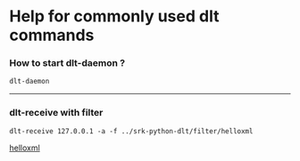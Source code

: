 # Help for commonly used dlt commands
### How to start dlt-daemon ?
```sh
dlt-daemon
```
***
### dlt-receive with filter
```
dlt-receive 127.0.0.1 -a -f ../srk-python-dlt/filter/helloxml
```
[helloxml]()

